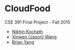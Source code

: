 # CloudFood

CSE 391 Final Project - Fall 2015

* [Nikhin Kochath](http://github.com/nkochath)
* [Xinwen (Jason) Wang](http://github.com/JASONews)
* [Brian Yang](http://github.com/yangbrian)

